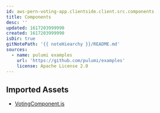 ```yaml
---
id: aws-pern-voting-app.clientside.client.src.components
title: Components
desc: ''
updated: 1617203999990
created: 1617203999990
isDir: true
gitNotePath: '{{ noteHiearchy }}/README.md'
sources:
  - name: pulumi examples
    url: 'https://github.com/pulumi/examples'
    license: Apache License 2.0
---
```

## Imported Assets

- [VotingComponent.js](/assets/votingcomponent.js)

